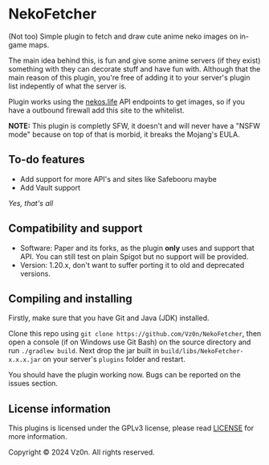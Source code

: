 # NekoFetcher

(Not too) Simple plugin to fetch and draw cute anime neko images on in-game maps.

The main idea behind this, is fun and give some anime servers (if they exist) something with they can decorate stuff and have fun with. Although that the main reason of this plugin, you're free of adding it to your server's plugin list indepently of what the server is.

Plugin works using the [nekos.life](https://nekos.life) API endpoints to get images, so if you have a outbound firewall add this site to the whitelist.

**NOTE:** This plugin is completly SFW, it doesn't and will never have a "NSFW mode" because on top of that is morbid, it breaks the Mojang's EULA.

## To-do features 

- Add support for more API's and sites like Safebooru maybe
- Add Vault support

*Yes, that's all*

## Compatibility and support

- Software: Paper and its forks, as the plugin **only** uses and support that API. You can still test on plain Spigot but no support will be provided.
- Version: 1.20.x, don't want to suffer porting it to old and deprecated versions.

## Compiling and installing

Firstly, make sure that you have Git and Java (JDK) installed.

Clone this repo using `git clone https://github.com/Vz0n/NekoFetcher`, then open a console (if on Windows use Git Bash) on the source directory and run `./gradlew build`. Next drop the jar built in `build/libs/NekoFetcher-x.x.x.jar` on your server's `plugins` folder and restart.

You should have the plugin working now. Bugs can be reported on the issues section.

## License information

This plugins is licensed under the GPLv3 license, please read [LICENSE](https://github.com/Vz0n/NekoFetcher/LICENSE) for more information.

Copyright © 2024 Vz0n. All rights reserved.
